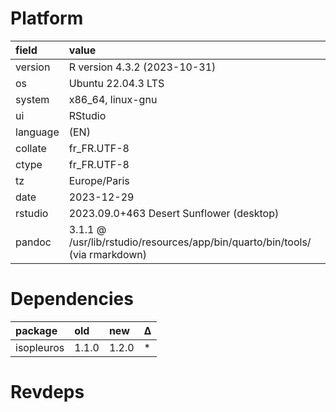 # Platform

|field    |value                                                                        |
|:--------|:----------------------------------------------------------------------------|
|version  |R version 4.3.2 (2023-10-31)                                                 |
|os       |Ubuntu 22.04.3 LTS                                                           |
|system   |x86_64, linux-gnu                                                            |
|ui       |RStudio                                                                      |
|language |(EN)                                                                         |
|collate  |fr_FR.UTF-8                                                                  |
|ctype    |fr_FR.UTF-8                                                                  |
|tz       |Europe/Paris                                                                 |
|date     |2023-12-29                                                                   |
|rstudio  |2023.09.0+463 Desert Sunflower (desktop)                                     |
|pandoc   |3.1.1 @ /usr/lib/rstudio/resources/app/bin/quarto/bin/tools/ (via rmarkdown) |

# Dependencies

|package    |old   |new   |Δ  |
|:----------|:-----|:-----|:--|
|isopleuros |1.1.0 |1.2.0 |*  |

# Revdeps


